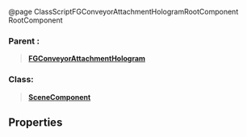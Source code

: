 @page ClassScriptFGConveyorAttachmentHologramRootComponent RootComponent
### Parent :
<b><a href="_class_script_f_g_conveyor_attachment_hologram.html"><blockquote>FGConveyorAttachmentHologram</blockquote></a></b>
### Class:
<b><a href="_class_script_scene_component.html"><blockquote>SceneComponent</blockquote></a></b>
## Properties
